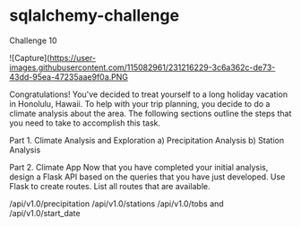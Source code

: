 # sqlalchemy-challenge
Challenge 10

![Capture](https://user-images.githubusercontent.com/115082961/231216229-3c6a362c-de73-43dd-95ea-47235aae9f0a.PNG

Congratulations! You've decided to treat yourself to a long holiday vacation in Honolulu, Hawaii. To help with your trip planning, 
you decide to do a climate analysis about the area. The following sections outline the steps that you need to take to accomplish this task.

Part 1. Climate Analysis and Exploration
a) Precipitation Analysis
b) Station Analysis

Part 2. Climate App
Now that you have completed your initial analysis, design a Flask API based on the queries that you have just developed.
Use Flask to create routes. 
List all routes that are available.

/api/v1.0/precipitation
/api/v1.0/stations
/api/v1.0/tobs and /api/v1.0/start_date

